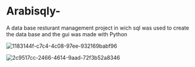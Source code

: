 # Arabisqly-
A data base resturant management project in wich sql was used to create the data base and the gui was made with Python 

![1183144f-c7c4-4c08-97ee-932169babf96](https://github.com/mazen4bs/Arabisqly-/assets/128807230/615fd293-8916-4aa7-a702-517d5e084e81)

![2c9517cc-2466-4614-9aad-72f3b52a8346](https://github.com/mazen4bs/Arabisqly-/assets/128807230/243d3ebb-ec05-4ec4-8558-6ef1c5a29bdc)
